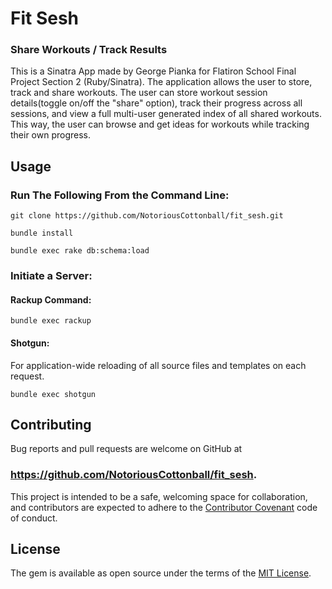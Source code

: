 # Fit Sesh
### Share Workouts / Track Results

This is a Sinatra App made by George Pianka for Flatiron School Final Project Section 2 (Ruby/Sinatra). The application allows the user to store, track and share workouts. The user can store workout session details(toggle on/off the "share" option), track their progress across all sessions, and view a full multi-user generated index of all shared workouts. This way, the user can browse and get ideas for workouts while tracking their own progress.

## Usage

### Run The Following From the Command Line:
```
git clone https://github.com/NotoriousCottonball/fit_sesh.git
```
```
bundle install
```
```
bundle exec rake db:schema:load
```

### Initiate a Server:

#### Rackup Command:
```
bundle exec rackup
```

#### Shotgun:
For application-wide reloading of all source files and templates on each request.
```
bundle exec shotgun
```

## Contributing

Bug reports and pull requests are welcome on GitHub at
### https://github.com/NotoriousCottonball/fit_sesh.
This project is intended to be a safe, welcoming space for collaboration, and contributors are expected to adhere to the [Contributor Covenant](contributor-covenant.org) code of conduct.

## License

The gem is available as open source under the terms of the [MIT License](http://opensource.org/licenses/MIT).
